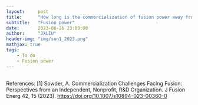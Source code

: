 ```yaml
---
layout:     post
title:      "How long is the commercialization of fusion power away from us?"
subtitle:   "Fusion power"
date:       2023-06-26 23:00:00
author:     "JXLIU"
header-img: "img/sun1_2023.png"
mathjax: true
tags:
    - To do
    - Fusion power
---
```


## 



References:
[1] Sowder, A. Commercialization Challenges Facing Fusion: Perspectives from an Independent, Nonprofit, R&D Organization. J Fusion Energ 42, 15 (2023). https://doi.org/10.1007/s10894-023-00360-0





